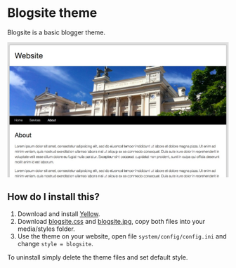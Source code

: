 Blogsite theme
==============

Blogsite is a basic blogger theme. 

![Screenshot](blogsite_screenshot.jpg?raw=true)

How do I install this?
----------------------
1. Download and install [Yellow](https://github.com/markseu/yellowcms/).  
2. Download [blogsite.css](blogsite.css?raw=true) and [blogsite.jpg](blogsite.jpg?raw=true), copy both files into your media/styles folder.  
3. Use the theme on your website, open file `system/config/config.ini` and change `style = blogsite`.  

To uninstall simply delete the theme files and set default style.